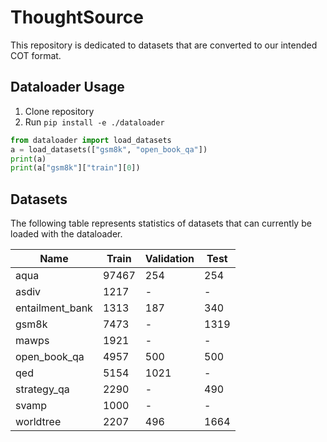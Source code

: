 # ThoughtSource
This repository is dedicated to datasets that are converted to our intended COT format.

## Dataloader Usage

1. Clone repository
2. Run `pip install -e ./dataloader`
   
```python
from dataloader import load_datasets
a = load_datasets(["gsm8k", "open_book_qa"])
print(a)
print(a["gsm8k"]["train"][0])
```

## Datasets

The following table represents statistics of datasets that can currently be loaded with the dataloader.

| Name | Train | Validation | Test |
|----|----|----|----|
| aqua | 97467 | 254 | 254 |
| asdiv | 1217 | - | - |
| entailment_bank | 1313 | 187 | 340 |
| gsm8k | 7473 | - | 1319 |
| mawps | 1921 | - | - |
| open_book_qa | 4957 | 500 | 500 |
| qed | 5154 | 1021 | - |
| strategy_qa | 2290 | - | 490 |
| svamp | 1000 | - | - |
| worldtree | 2207 | 496 | 1664 |
